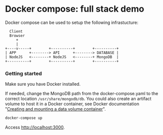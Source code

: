 Docker compose: full stack demo
===============================

Docker compose can be used to setup the following infrastucture:

```
  Client
  Browser
     +
     |
+----v-----+        +----------+        +----------+
| APP      +--------> API      +--------> DATABASE |
| NodeJS   <--------+ NodeJS   <--------+ MongoDB  |
+----------+        +----------+        +----------+
```

### Getting started

Make sure you have Docker installed.

If needed, change the MongoDB path from the docker-compose.yaml to the correct location ```/usr/share/mongodb/db```. You could also create an artifact volume to host it in a Docker container, see Docker documentation "[Creating and mounting a data volume container](https://docs.docker.com/engine/userguide/dockervolumes/)".

```bash
docker-compose up
```

Access [http://localhost:3000](http://localhost:3000).
